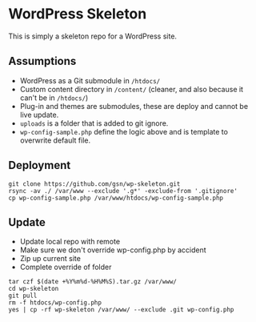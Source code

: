 # WordPress Skeleton

This is simply a skeleton repo for a WordPress site.

## Assumptions

* WordPress as a Git submodule in `/htdocs/`
* Custom content directory in `/content/` (cleaner, and also because it can't be in `/htdocs/`)
* Plug-in and themes are submodules, these are deploy and cannot be live update.
* `uploads` is a folder that is added to git ignore.
* `wp-config-sample.php` define the logic above and is template to overwrite default file.

## Deployment
```
git clone https://github.com/gsn/wp-skeleton.git
rsync -av ./ /var/www --exclude '.g*' -exclude-from '.gitignore'
cp wp-config-sample.php /var/www/htdocs/wp-config-sample.php
```

## Update
* Update local repo with remote
* Make sure we don't override wp-config.php by accident
* Zip up current site
* Complete override of folder
```
tar czf $(date +%Y%m%d-%H%M%S).tar.gz /var/www/
cd wp-skeleton
git pull
rm -f htdocs/wp-config.php
yes | cp -rf wp-skeleton /var/www/ --exclude .git wp-config.php
```

